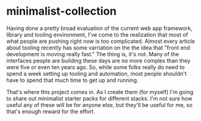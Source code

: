 # minimalist-collection

Having done a pretty broad evaluation of the current web app framework, library and tooling environment, I've come to the realization that most of what people are pushing right now is too complicated. Almost every article about tooling recently has some varriation on the the idea that "front end development is moving really fast." The thing is, it's not. Many of the interfaces people are building these days are no more complex than they were five or even ten years ago. So, while some folks really do need to spend a week setting up tooling and automation, most people shouldn't have to spend that much time to get up and running. 

That's where this project comes in. As I create them (for myself) I'm going to share out minimalist starter packs for different stacks. I'm not sure how useful any of these will be for anyone else, but they'll be useful for me, so that's enough reward for the effort. 
